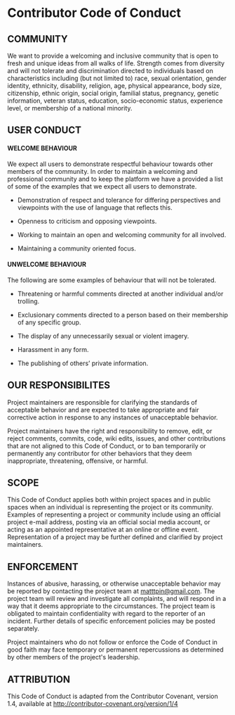 # Contributor Code of Conduct

## COMMUNITY

We want to provide a welcoming and inclusive community that is open to fresh and unique ideas from all walks of life. Strength comes from diversity and will not tolerate and discrimination directed to individuals based on characteristics including (but not limited to) race,  sexual orientation, gender identity, ethnicity, disability, religion, age, physical appearance, body size, citizenship, ethnic origin, social origin, familial status, pregnancy, genetic information, veteran status, education, socio-economic status, experience level, or membership of a national minority.

## USER CONDUCT

#### WELCOME BEHAVIOUR

We expect all users to demonstrate respectful behaviour towards other members of the community. In order to maintain a welcoming and professional community and to keep the platform we have a provided a list of some of the examples that we expect all users to demonstrate.

- Demonstration of respect and tolerance for differing perspectives and viewpoints with the use of language that reflects this.

- Openness to criticism and opposing viewpoints.

- Working to maintain an open and welcoming community for all involved.

- Maintaining a community oriented focus.

#### UNWELCOME BEHAVIOUR

The following are some examples of behaviour that will not be tolerated.

- Threatening or harmful comments directed at another individual and/or trolling.

- Exclusionary comments directed to a person based on their membership of any specific group.

- The display of any unnecessarily sexual or violent imagery.

- Harassment in any form.

- The publishing of others’ private information.

## OUR RESPONSIBILITES

Project maintainers are responsible for clarifying the standards of acceptable behavior and are expected to take appropriate and fair corrective action in response to any instances of unacceptable behavior.

Project maintainers have the right and responsibility to remove, edit, or reject comments, commits, code, wiki edits, issues, and other contributions that are not aligned to this Code of Conduct, or to ban temporarily or permanently any contributor for other behaviors that they deem inappropriate, threatening, offensive, or harmful.

## SCOPE

This Code of Conduct applies both within project spaces and in public spaces when an individual is representing the project or its community. Examples of representing a project or community include using an official project e-mail address, posting via an official social media account, or acting as an appointed representative at an online or offline event. Representation of a project may be further defined and clarified by project maintainers.

## ENFORCEMENT

Instances of abusive, harassing, or otherwise unacceptable behavior may be reported by contacting the project team at matttpin@gmail.com. The project team will review and investigate all complaints, and will respond in a way that it deems appropriate to the circumstances. The project team is obligated to maintain confidentiality with regard to the reporter of an incident. Further details of specific enforcement policies may be posted separately.

Project maintainers who do not follow or enforce the Code of Conduct in good faith may face temporary or permanent repercussions as determined by other members of the project's leadership.

## ATTRIBUTION

This Code of Conduct is adapted from the Contributor Covenant, version 1.4, available at http://contributor-covenant.org/version/1/4

